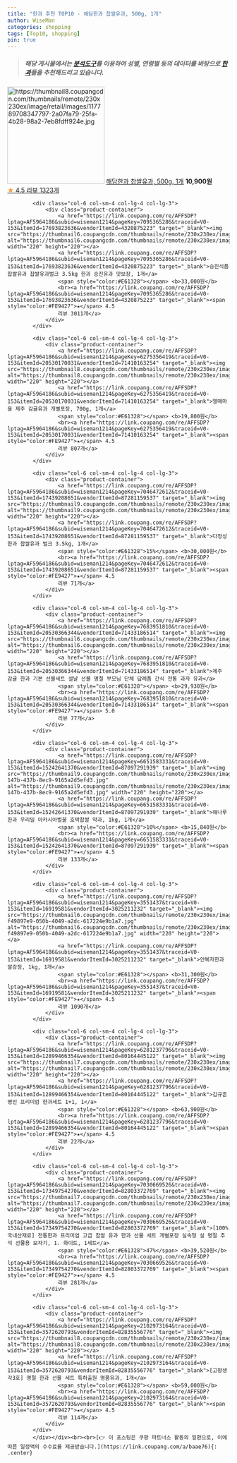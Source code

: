 ```yaml
---
title: "한과 추천 TOP10 - 해담한과 찹쌀유과, 500g, 1개"
author: WiseMan
categories: shopping
tags: [Top10, shopping]
pin: true
---
```


> ##### 해당 게시물에서는 [**분석도구**](https://itemscout.io/)를 이용하여 **성별**, **연령별** 등의 데이터를 바탕으로 [**한과**](https://link.coupang.com/a/baae76)들을 추천해드리고 있습니다.
<div class="container"><div class="row">
            <div class="col-6 col-sm-4 col-lg-4 col-lg-3">
                <div class="product-container">
                    <a href="https://link.coupang.com/re/AFFSDP?lptag=AF5964186&subid=wiseman1214&pageKey=7786156379&traceid=V0-153&itemId=21054146007&vendorItemId=72896069940" target="_blank"><img src="https://thumbnail8.coupangcdn.com/thumbnails/remote/230x230ex/image/retail/images/117789708347797-2a07fa79-25fa-4b28-98a2-7eb8fdff924e.jpg" alt="https://thumbnail8.coupangcdn.com/thumbnails/remote/230x230ex/image/retail/images/117789708347797-2a07fa79-25fa-4b28-98a2-7eb8fdff924e.jpg" width="220" height="220"></a>
                    <a href="https://link.coupang.com/re/AFFSDP?lptag=AF5964186&subid=wiseman1214&pageKey=7786156379&traceid=V0-153&itemId=21054146007&vendorItemId=72896069940" target="_blank">해담한과 찹쌀유과, 500g, 1개</a>
                    <span style="color:#E61328"></span> <b>10,900원</b>
                    <br><a href="https://link.coupang.com/re/AFFSDP?lptag=AF5964186&subid=wiseman1214&pageKey=7786156379&traceid=V0-153&itemId=21054146007&vendorItemId=72896069940" target="_blank"><span style="color:#FE9427">★</span> 4.5
                    리뷰 1323개</a>
                </div>
            </div>
            
            <div class="col-6 col-sm-4 col-lg-4 col-lg-3">
                <div class="product-container">
                    <a href="https://link.coupang.com/re/AFFSDP?lptag=AF5964186&subid=wiseman1214&pageKey=7095365286&traceid=V0-153&itemId=17693823636&vendorItemId=4320875223" target="_blank"><img src="https://thumbnail6.coupangcdn.com/thumbnails/remote/230x230ex/image/vendor_inventory/10f7/e03d6babd692a5ee4b566ea632f2f7bf71fe45415f7d0f71bccbcf9142d2.PNG" alt="https://thumbnail6.coupangcdn.com/thumbnails/remote/230x230ex/image/vendor_inventory/10f7/e03d6babd692a5ee4b566ea632f2f7bf71fe45415f7d0f71bccbcf9142d2.PNG" width="220" height="220"></a>
                    <a href="https://link.coupang.com/re/AFFSDP?lptag=AF5964186&subid=wiseman1214&pageKey=7095365286&traceid=V0-153&itemId=17693823636&vendorItemId=4320875223" target="_blank">승진식품 찹쌀유과 찹쌀유과벌크 3.5kg 한과 승진유과 맛보장, 1개</a>
                    <span style="color:#E61328"></span> <b>33,000원</b>
                    <br><a href="https://link.coupang.com/re/AFFSDP?lptag=AF5964186&subid=wiseman1214&pageKey=7095365286&traceid=V0-153&itemId=17693823636&vendorItemId=4320875223" target="_blank"><span style="color:#FE9427">★</span> 4.5
                    리뷰 3011개</a>
                </div>
            </div>
            
            <div class="col-6 col-sm-4 col-lg-4 col-lg-3">
                <div class="product-container">
                    <a href="https://link.coupang.com/re/AFFSDP?lptag=AF5964186&subid=wiseman1214&pageKey=6275356419&traceid=V0-153&itemId=20530170031&vendorItemId=71410163254" target="_blank"><img src="https://thumbnail8.coupangcdn.com/thumbnails/remote/230x230ex/image/vendor_inventory/360d/c6c9e01cbd70a4ca2f5b7da78b69bb6a64b038ebb0da18a6a7e961e74081.jpg" alt="https://thumbnail8.coupangcdn.com/thumbnails/remote/230x230ex/image/vendor_inventory/360d/c6c9e01cbd70a4ca2f5b7da78b69bb6a64b038ebb0da18a6a7e961e74081.jpg" width="220" height="220"></a>
                    <a href="https://link.coupang.com/re/AFFSDP?lptag=AF5964186&subid=wiseman1214&pageKey=6275356419&traceid=V0-153&itemId=20530170031&vendorItemId=71410163254" target="_blank">열매마을 제주 감귤유과 개별포장, 700g, 1개</a>
                    <span style="color:#E61328"></span> <b>19,800원</b>
                    <br><a href="https://link.coupang.com/re/AFFSDP?lptag=AF5964186&subid=wiseman1214&pageKey=6275356419&traceid=V0-153&itemId=20530170031&vendorItemId=71410163254" target="_blank"><span style="color:#FE9427">★</span> 4.5
                    리뷰 807개</a>
                </div>
            </div>
            
            <div class="col-6 col-sm-4 col-lg-4 col-lg-3">
                <div class="product-container">
                    <a href="https://link.coupang.com/re/AFFSDP?lptag=AF5964186&subid=wiseman1214&pageKey=7046472612&traceid=V0-153&itemId=17439208651&vendorItemId=87281159537" target="_blank"><img src="https://thumbnail9.coupangcdn.com/thumbnails/remote/230x230ex/image/vendor_inventory/29e5/f5e9991e6f31487c761c780c36c420e85fcb0820bfcecb9a1b802695c485.jpeg" alt="https://thumbnail9.coupangcdn.com/thumbnails/remote/230x230ex/image/vendor_inventory/29e5/f5e9991e6f31487c761c780c36c420e85fcb0820bfcecb9a1b802695c485.jpeg" width="220" height="220"></a>
                    <a href="https://link.coupang.com/re/AFFSDP?lptag=AF5964186&subid=wiseman1214&pageKey=7046472612&traceid=V0-153&itemId=17439208651&vendorItemId=87281159537" target="_blank">다정성한과 찹쌀유과 벌크 3.5kg, 1개</a>
                    <span style="color:#E61328">15%</span> <b>30,000원</b>
                    <br><a href="https://link.coupang.com/re/AFFSDP?lptag=AF5964186&subid=wiseman1214&pageKey=7046472612&traceid=V0-153&itemId=17439208651&vendorItemId=87281159537" target="_blank"><span style="color:#FE9427">★</span> 4.5
                    리뷰 71개</a>
                </div>
            </div>
            
            <div class="col-6 col-sm-4 col-lg-4 col-lg-3">
                <div class="product-container">
                    <a href="https://link.coupang.com/re/AFFSDP?lptag=AF5964186&subid=wiseman1214&pageKey=7683951810&traceid=V0-153&itemId=20530366344&vendorItemId=71433186514" target="_blank"><img src="https://thumbnail6.coupangcdn.com/thumbnails/remote/230x230ex/image/vendor_inventory/5bb4/b887ee51a2b46994edc924855b0e5118f2d10eb026233de21223b6772e6f.jpg" alt="https://thumbnail6.coupangcdn.com/thumbnails/remote/230x230ex/image/vendor_inventory/5bb4/b887ee51a2b46994edc924855b0e5118f2d10eb026233de21223b6772e6f.jpg" width="220" height="220"></a>
                    <a href="https://link.coupang.com/re/AFFSDP?lptag=AF5964186&subid=wiseman1214&pageKey=7683951810&traceid=V0-153&itemId=20530366344&vendorItemId=71433186514" target="_blank">제주 감귤 한과 기본 선물세트 설날 선물 명절 부모님 단체 답례품 간식 전통 과자 유과</a>
                    <span style="color:#E61328"></span> <b>29,930원</b>
                    <br><a href="https://link.coupang.com/re/AFFSDP?lptag=AF5964186&subid=wiseman1214&pageKey=7683951810&traceid=V0-153&itemId=20530366344&vendorItemId=71433186514" target="_blank"><span style="color:#FE9427">★</span> 5.0
                    리뷰 77개</a>
                </div>
            </div>
            
            <div class="col-6 col-sm-4 col-lg-4 col-lg-3">
                <div class="product-container">
                    <a href="https://link.coupang.com/re/AFFSDP?lptag=AF5964186&subid=wiseman1214&pageKey=6651583331&traceid=V0-153&itemId=15242641370&vendorItemId=87097291939" target="_blank"><img src="https://thumbnail9.coupangcdn.com/thumbnails/remote/230x230ex/image/retail/images/2023/09/06/11/2/49d54e9f-147b-437b-8ec9-9165a2d5efd3.jpg" alt="https://thumbnail9.coupangcdn.com/thumbnails/remote/230x230ex/image/retail/images/2023/09/06/11/2/49d54e9f-147b-437b-8ec9-9165a2d5efd3.jpg" width="220" height="220"></a>
                    <a href="https://link.coupang.com/re/AFFSDP?lptag=AF5964186&subid=wiseman1214&pageKey=6651583331&traceid=V0-153&itemId=15242641370&vendorItemId=87097291939" target="_blank">해나루한과 우리밀 아카시아벌꿀 호박찹쌀 약과, 1kg, 1개</a>
                    <span style="color:#E61328">10%</span> <b>15,840원</b>
                    <br><a href="https://link.coupang.com/re/AFFSDP?lptag=AF5964186&subid=wiseman1214&pageKey=6651583331&traceid=V0-153&itemId=15242641370&vendorItemId=87097291939" target="_blank"><span style="color:#FE9427">★</span> 4.5
                    리뷰 133개</a>
                </div>
            </div>
            
            <div class="col-6 col-sm-4 col-lg-4 col-lg-3">
                <div class="product-container">
                    <a href="https://link.coupang.com/re/AFFSDP?lptag=AF5964186&subid=wiseman1214&pageKey=3551437&traceid=V0-153&itemId=16919581&vendorItemId=3025211232" target="_blank"><img src="https://thumbnail6.coupangcdn.com/thumbnails/remote/230x230ex/image/retail/images/160213447095573-f49897e9-050b-4049-a2dc-617224e9b1a7.jpg" alt="https://thumbnail6.coupangcdn.com/thumbnails/remote/230x230ex/image/retail/images/160213447095573-f49897e9-050b-4049-a2dc-617224e9b1a7.jpg" width="220" height="220"></a>
                    <a href="https://link.coupang.com/re/AFFSDP?lptag=AF5964186&subid=wiseman1214&pageKey=3551437&traceid=V0-153&itemId=16919581&vendorItemId=3025211232" target="_blank">안복자한과 쌀강정, 1kg, 1개</a>
                    <span style="color:#E61328"></span> <b>31,300원</b>
                    <br><a href="https://link.coupang.com/re/AFFSDP?lptag=AF5964186&subid=wiseman1214&pageKey=3551437&traceid=V0-153&itemId=16919581&vendorItemId=3025211232" target="_blank"><span style="color:#FE9427">★</span> 4.5
                    리뷰 1090개</a>
                </div>
            </div>
            
            <div class="col-6 col-sm-4 col-lg-4 col-lg-3">
                <div class="product-container">
                    <a href="https://link.coupang.com/re/AFFSDP?lptag=AF5964186&subid=wiseman1214&pageKey=6281237796&traceid=V0-153&itemId=12899466354&vendorItemId=80164445122" target="_blank"><img src="https://thumbnail7.coupangcdn.com/thumbnails/remote/230x230ex/image/vendor_inventory/cab9/494e3901263ebcc4dab4f7939f96b6fe91fef759351ffc82c12adfa3513b.jpg" alt="https://thumbnail7.coupangcdn.com/thumbnails/remote/230x230ex/image/vendor_inventory/cab9/494e3901263ebcc4dab4f7939f96b6fe91fef759351ffc82c12adfa3513b.jpg" width="220" height="220"></a>
                    <a href="https://link.coupang.com/re/AFFSDP?lptag=AF5964186&subid=wiseman1214&pageKey=6281237796&traceid=V0-153&itemId=12899466354&vendorItemId=80164445122" target="_blank">김규흔 명인 프리미엄 한과세트 1+1, 1</a>
                    <span style="color:#E61328"></span> <b>63,900원</b>
                    <br><a href="https://link.coupang.com/re/AFFSDP?lptag=AF5964186&subid=wiseman1214&pageKey=6281237796&traceid=V0-153&itemId=12899466354&vendorItemId=80164445122" target="_blank"><span style="color:#FE9427">★</span> 4.5
                    리뷰 22개</a>
                </div>
            </div>
            
            <div class="col-6 col-sm-4 col-lg-4 col-lg-3">
                <div class="product-container">
                    <a href="https://link.coupang.com/re/AFFSDP?lptag=AF5964186&subid=wiseman1214&pageKey=7030669526&traceid=V0-153&itemId=17349754270&vendorItemId=82803372769" target="_blank"><img src="https://thumbnail7.coupangcdn.com/thumbnails/remote/230x230ex/image/vendor_inventory/c4dd/c4a2b532efd83d194a1503a4d043f7559dd17a75e4c568a3257bb8d17a27.jpg" alt="https://thumbnail7.coupangcdn.com/thumbnails/remote/230x230ex/image/vendor_inventory/c4dd/c4a2b532efd83d194a1503a4d043f7559dd17a75e4c568a3257bb8d17a27.jpg" width="220" height="220"></a>
                    <a href="https://link.coupang.com/re/AFFSDP?lptag=AF5964186&subid=wiseman1214&pageKey=7030669526&traceid=V0-153&itemId=17349754270&vendorItemId=82803372769" target="_blank">[100%국내산재료] 전통한과 프리미엄 고급 찹쌀 유과 한과 선물 세트 개별포장 실속형 설 명절 추석 선물용 보자기, 1. 화이트, 1세트</a>
                    <span style="color:#E61328">47%</span> <b>39,520원</b>
                    <br><a href="https://link.coupang.com/re/AFFSDP?lptag=AF5964186&subid=wiseman1214&pageKey=7030669526&traceid=V0-153&itemId=17349754270&vendorItemId=82803372769" target="_blank"><span style="color:#FE9427">★</span> 4.5
                    리뷰 281개</a>
                </div>
            </div>
            
            <div class="col-6 col-sm-4 col-lg-4 col-lg-3">
                <div class="product-container">
                    <a href="https://link.coupang.com/re/AFFSDP?lptag=AF5964186&subid=wiseman1214&pageKey=2102973164&traceid=V0-153&itemId=3572620793&vendorItemId=82835556776" target="_blank"><img src="https://thumbnail8.coupangcdn.com/thumbnails/remote/230x230ex/image/vendor_inventory/f43c/8698cb8f2f77bd2305d8e9467b980d059fc59b75b5528166b020832f5a85.jpg" alt="https://thumbnail8.coupangcdn.com/thumbnails/remote/230x230ex/image/vendor_inventory/f43c/8698cb8f2f77bd2305d8e9467b980d059fc59b75b5528166b020832f5a85.jpg" width="220" height="220"></a>
                    <a href="https://link.coupang.com/re/AFFSDP?lptag=AF5964186&subid=wiseman1214&pageKey=2102973164&traceid=V0-153&itemId=3572620793&vendorItemId=82835556776" target="_blank">[고향생각3호] 명절 한과 선물 세트 특허출원 명품유과, 1개</a>
                    <span style="color:#E61328"></span> <b>59,000원</b>
                    <br><a href="https://link.coupang.com/re/AFFSDP?lptag=AF5964186&subid=wiseman1214&pageKey=2102973164&traceid=V0-153&itemId=3572620793&vendorItemId=82835556776" target="_blank"><span style="color:#FE9427">★</span> 4.5
                    리뷰 114개</a>
                </div>
            </div>
            </div></div><br><br>[👉 이 포스팅은 쿠팡 파트너스 활동의 일환으로, 이에 따른 일정액의 수수료를 제공받습니다.](https://link.coupang.com/a/baae76){: .center}